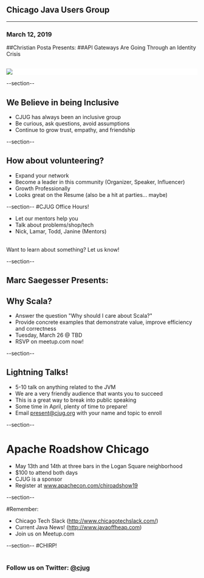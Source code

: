 ## Chicago Java Users Group

---

### March 12, 2019

##Christian Posta Presents:
##API Gateways Are Going Through an Identity Crisis


<div style="background-color: white; margin-top: 30px;">
	<img src="images/cjug.gif" style="border: none; box-shadow: none;"/>
</div>


--section--
## We Believe in being Inclusive
 * CJUG has always been an inclusive group
 * Be curious, ask questions, avoid assumptions
 * Continue to grow trust, empathy, and friendship

--section--
## How about volunteering?
 * Expand your network
 * Become a leader in this community (Organizer, Speaker, Influencer)
 * Growth Professionally
 * Looks great on the Resume (also be a hit at parties... maybe)

--section--
#CJUG Office Hours!
* Let our mentors help you
* Talk about problems/shop/tech
* Nick, Lamar, Todd, Janine (Mentors)


<br>
Want to learn about something? Let us know!

--section--
## Marc Saegesser Presents: 
## Why Scala?
* Answer the question "Why should I care about Scala?"
* Provide concrete examples that demonstrate value, improve efficiency and correctness
* Tuesday, March 26 @ TBD
* RSVP  on meetup.com now!

--section--

## Lightning Talks!
* 5-10 talk on anything related to the JVM
* We are a very friendly audience that wants you to succeed
* This is a great way to break into public speaking
* Some time in April, plenty of time to prepare!
* Email <u>present@cjug.org</u> with your name and topic to enroll

--section--
# Apache Roadshow Chicago
* May 13th and 14th at three bars in the Logan Square neighborhood
* $100 to attend both days
* CJUG is a sponsor
* Register at www.apachecon.com/chiroadshow19

--section--

#Remember:
 * Chicago Tech Slack (http://www.chicagotechslack.com/)
 * Current Java News! (http://www.javaoffheap.com)
 * Join us on Meetup.com

--section--
#CHIRP!
<br/><br/>
### Follow us on Twitter: <u>@cjug</u>
